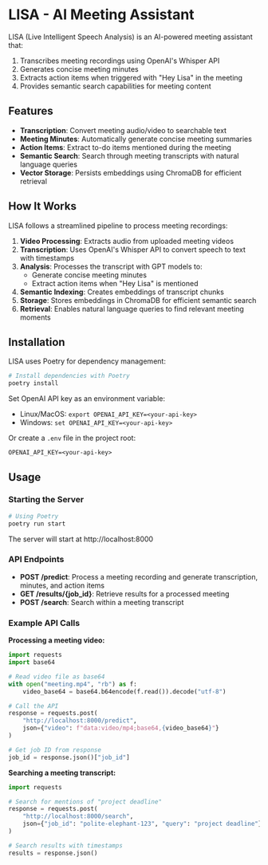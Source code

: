 # LISA - AI Meeting Assistant

LISA (Live Intelligent Speech Analysis) is an AI-powered meeting assistant that:

1. Transcribes meeting recordings using OpenAI's Whisper API
2. Generates concise meeting minutes
3. Extracts action items when triggered with "Hey Lisa" in the meeting
4. Provides semantic search capabilities for meeting content

## Features

- **Transcription**: Convert meeting audio/video to searchable text
- **Meeting Minutes**: Automatically generate concise meeting summaries
- **Action Items**: Extract to-do items mentioned during the meeting
- **Semantic Search**: Search through meeting transcripts with natural language queries
- **Vector Storage**: Persists embeddings using ChromaDB for efficient retrieval

## How It Works

LISA follows a streamlined pipeline to process meeting recordings:

1. **Video Processing**: Extracts audio from uploaded meeting videos
2. **Transcription**: Uses OpenAI's Whisper API to convert speech to text with timestamps
3. **Analysis**: Processes the transcript with GPT models to:
   - Generate concise meeting minutes
   - Extract action items when "Hey Lisa" is mentioned
4. **Semantic Indexing**: Creates embeddings of transcript chunks
5. **Storage**: Stores embeddings in ChromaDB for efficient semantic search
6. **Retrieval**: Enables natural language queries to find relevant meeting moments

## Installation

LISA uses Poetry for dependency management:

```bash
# Install dependencies with Poetry
poetry install
```

Set OpenAI API key as an environment variable:

- Linux/MacOS: `export OPENAI_API_KEY=<your-api-key>`
- Windows: `set OPENAI_API_KEY=<your-api-key>`

Or create a `.env` file in the project root:

```
OPENAI_API_KEY=<your-api-key>
```

## Usage

### Starting the Server

```bash
# Using Poetry
poetry run start
```

The server will start at http://localhost:8000

### API Endpoints

- **POST /predict**: Process a meeting recording and generate transcription, minutes, and action items
- **GET /results/{job_id}**: Retrieve results for a processed meeting
- **POST /search**: Search within a meeting transcript

### Example API Calls

**Processing a meeting video:**

```python
import requests
import base64

# Read video file as base64
with open("meeting.mp4", "rb") as f:
    video_base64 = base64.b64encode(f.read()).decode("utf-8")

# Call the API
response = requests.post(
    "http://localhost:8000/predict",
    json={"video": f"data:video/mp4;base64,{video_base64}"}
)

# Get job ID from response
job_id = response.json()["job_id"]
```

**Searching a meeting transcript:**

```python
import requests

# Search for mentions of "project deadline"
response = requests.post(
    "http://localhost:8000/search",
    json={"job_id": "polite-elephant-123", "query": "project deadline"}
)

# Search results with timestamps
results = response.json()
```
